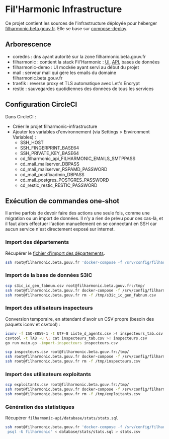 # Fil'Harmonic Infrastructure

Ce projet contient les sources de l'infrastructure déployée pour héberger [filharmonic.beta.gouv.fr](https://filharmonic.beta.gouv.fr).
Elle se base sur [compose-deploy](https://github.com/totakoko/compose-deploy).


## Arborescence

- coredns : dns ayant autorité sur la zone filharmonic.beta.gouv.fr
- filharmonic : contient la stack Fil'Harmonic : [UI](https://github.com/MTES-MCT/filharmonic-ui), [API](https://github.com/MTES-MCT/filharmonic-api), bases de données
- filharmonic-demo : UI mockée ayant servi au début du projet
- mail : serveur mail qui gère les emails du domaine filharmonic.beta.gouv.fr
- traefik : reverse proxy et TLS automatique avec Let's Encrypt
- restic : sauvegardes quotidiennes des données de tous les services


## Configuration CircleCI

Dans CircleCI :
- Créer le projet filharmonic-infrastructure
- Ajouter les variables d'environnement (via Settings > Environment Variables) :
  - SSH_HOST
  - SSH_FINGERPRINT_BASE64
  - SSH_PRIVATE_KEY_BASE64
  - cd_filharmonic_api_FILHARMONIC_EMAILS_SMTPPASS
  - cd_mail_mailserver_DBPASS
  - cd_mail_mailserver_RSPAMD_PASSWORD
  - cd_mail_postfixadmin_DBPASS
  - cd_mail_postgres_POSTGRES_PASSWORD
  - cd_restic_restic_RESTIC_PASSWORD


## Exécution de commandes one-shot

Il arrive parfois de devoir faire des actions une seule fois, comme une migration ou un import de données.
Il n'y a rien de prévu pour ces cas-là, et il faut alors effectuer l'action manuellement en se connectant en SSH car aucun service n'est directement exposé sur internet.


### Import des départements

Récupérer le [fichier d'import des départements](https://github.com/MTES-MCT/filharmonic-api/blob/master/database/scripts/data/import_departements.sql).

```sh
ssh root@filharmonic.beta.gouv.fr 'docker-compose -f /srv/config/filharmonic/docker-compose.yml exec -T postgresql psql -U filharmonic' < import_departements.sql
```


### Import de la base de données S3IC

```sh
scp s3ic_ic_gen_fabnum.csv root@filharmonic.beta.gouv.fr:/tmp/
ssh root@filharmonic.beta.gouv.fr docker-compose -f /srv/config/filharmonic/docker-compose.yml run --rm -v "/tmp/s3ic_ic_gen_fabnum.csv:/data.csv:ro" api filharmonic-api -import-etablissements /data.csv
ssh root@filharmonic.beta.gouv.fr rm -f /tmp/s3ic_ic_gen_fabnum.csv
```


### Import des utilisateurs inspecteurs

Conversion temporaire, en attendant d'avoir un CSV propre (besoin des paquets iconv et csvtool) :
```sh
iconv -f ISO-8859-1 -t UTF-8 Liste_d_agents.csv >! inspecteurs_tab.csv
csvtool -t TAB -u \; cat inspecteurs_tab.csv >! inspecteurs.csv
go run main.go -import-inspecteurs inspecteurs.csv
```

```sh
scp inspecteurs.csv root@filharmonic.beta.gouv.fr:/tmp/
ssh root@filharmonic.beta.gouv.fr docker-compose -f /srv/config/filharmonic/docker-compose.yml run --rm -v "/tmp/inspecteurs.csv:/data.csv:ro" api filharmonic-api -import-inspecteurs /data.csv
ssh root@filharmonic.beta.gouv.fr rm -f /tmp/inspecteurs.csv
```

### Import des utilisateurs exploitants

```sh
scp exploitants.csv root@filharmonic.beta.gouv.fr:/tmp/
ssh root@filharmonic.beta.gouv.fr docker-compose -f /srv/config/filharmonic/docker-compose.yml run --rm -v "/tmp/exploitants.csv:/data.csv:ro" api filharmonic-api -import-exploitants /data.csv
ssh root@filharmonic.beta.gouv.fr rm -f /tmp/exploitants.csv
```

### Génération des statistiques

Récupérer `filharmonic-api/database/stats/stats.sql`

```sh
ssh root@filharmonic.beta.gouv.fr 'docker-compose -f /srv/config/filharmonic/docker-compose.yml exec -T postgresql
 psql -U filharmonic' < database/stats/stats.sql > stats.csv
```
